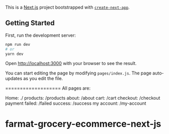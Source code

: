 This is a [Next.js](https://nextjs.org/) project bootstrapped with [`create-next-app`](https://github.com/vercel/next.js/tree/canary/packages/create-next-app).

## Getting Started

First, run the development server:

```bash
npm run dev
# or
yarn dev
```

Open [http://localhost:3000](http://localhost:3000) with your browser to see the result.

You can start editing the page by modifying `pages/index.js`. The page auto-updates as you edit the file.

===================
All pages are:

Home: ./
products: /products
about: /about
cart: /cart
checkout: /checkout
payment failed: /failed
success: /success
my account: /my-account

# farmat-grocery-ecommerce-next-js
